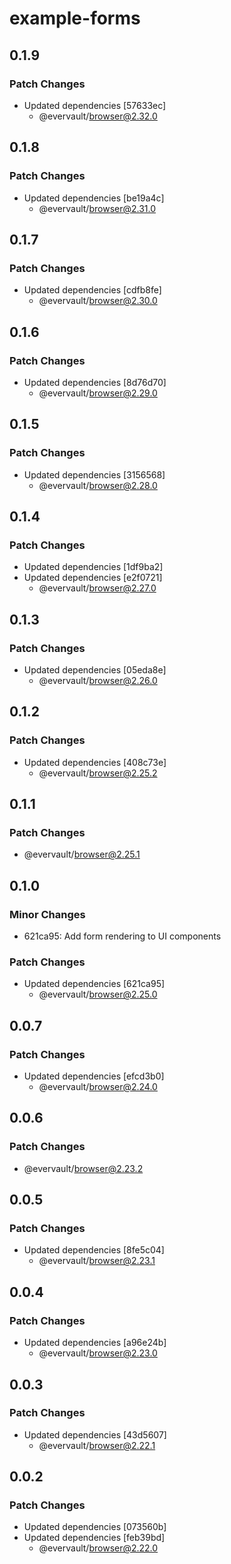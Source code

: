 # example-forms

## 0.1.9

### Patch Changes

- Updated dependencies [57633ec]
  - @evervault/browser@2.32.0

## 0.1.8

### Patch Changes

- Updated dependencies [be19a4c]
  - @evervault/browser@2.31.0

## 0.1.7

### Patch Changes

- Updated dependencies [cdfb8fe]
  - @evervault/browser@2.30.0

## 0.1.6

### Patch Changes

- Updated dependencies [8d76d70]
  - @evervault/browser@2.29.0

## 0.1.5

### Patch Changes

- Updated dependencies [3156568]
  - @evervault/browser@2.28.0

## 0.1.4

### Patch Changes

- Updated dependencies [1df9ba2]
- Updated dependencies [e2f0721]
  - @evervault/browser@2.27.0

## 0.1.3

### Patch Changes

- Updated dependencies [05eda8e]
  - @evervault/browser@2.26.0

## 0.1.2

### Patch Changes

- Updated dependencies [408c73e]
  - @evervault/browser@2.25.2

## 0.1.1

### Patch Changes

- @evervault/browser@2.25.1

## 0.1.0

### Minor Changes

- 621ca95: Add form rendering to UI components

### Patch Changes

- Updated dependencies [621ca95]
  - @evervault/browser@2.25.0

## 0.0.7

### Patch Changes

- Updated dependencies [efcd3b0]
  - @evervault/browser@2.24.0

## 0.0.6

### Patch Changes

- @evervault/browser@2.23.2

## 0.0.5

### Patch Changes

- Updated dependencies [8fe5c04]
  - @evervault/browser@2.23.1

## 0.0.4

### Patch Changes

- Updated dependencies [a96e24b]
  - @evervault/browser@2.23.0

## 0.0.3

### Patch Changes

- Updated dependencies [43d5607]
  - @evervault/browser@2.22.1

## 0.0.2

### Patch Changes

- Updated dependencies [073560b]
- Updated dependencies [feb39bd]
  - @evervault/browser@2.22.0
